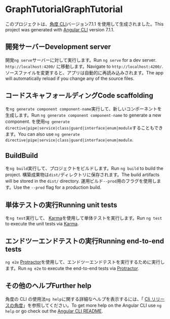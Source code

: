 # <a name="graphtutorial"></a><span data-ttu-id="26f70-101">GraphTutorial</span><span class="sxs-lookup"><span data-stu-id="26f70-101">GraphTutorial</span></span>

<span data-ttu-id="26f70-102">このプロジェクトは、[角度 CLI](https://github.com/angular/angular-cli)バージョン7.1.1 を使用して生成されました。</span><span class="sxs-lookup"><span data-stu-id="26f70-102">This project was generated with [Angular CLI](https://github.com/angular/angular-cli) version 7.1.1.</span></span>

## <a name="development-server"></a><span data-ttu-id="26f70-103">開発サーバー</span><span class="sxs-lookup"><span data-stu-id="26f70-103">Development server</span></span>

<span data-ttu-id="26f70-104">開発`ng serve`サーバーに対して実行します。</span><span class="sxs-lookup"><span data-stu-id="26f70-104">Run `ng serve` for a dev server.</span></span> <span data-ttu-id="26f70-105">`http://localhost:4200/` に移動します。</span><span class="sxs-lookup"><span data-stu-id="26f70-105">Navigate to `http://localhost:4200/`.</span></span> <span data-ttu-id="26f70-106">ソースファイルを変更すると、アプリは自動的に再読み込みされます。</span><span class="sxs-lookup"><span data-stu-id="26f70-106">The app will automatically reload if you change any of the source files.</span></span>

## <a name="code-scaffolding"></a><span data-ttu-id="26f70-107">コードスキャフォールディング</span><span class="sxs-lookup"><span data-stu-id="26f70-107">Code scaffolding</span></span>

<span data-ttu-id="26f70-108">を`ng generate component component-name`実行して、新しいコンポーネントを生成します。</span><span class="sxs-lookup"><span data-stu-id="26f70-108">Run `ng generate component component-name` to generate a new component.</span></span> <span data-ttu-id="26f70-109">を使用`ng generate directive|pipe|service|class|guard|interface|enum|module`することもできます。</span><span class="sxs-lookup"><span data-stu-id="26f70-109">You can also use `ng generate directive|pipe|service|class|guard|interface|enum|module`.</span></span>

## <a name="build"></a><span data-ttu-id="26f70-110">Build</span><span class="sxs-lookup"><span data-stu-id="26f70-110">Build</span></span>

<span data-ttu-id="26f70-111">を`ng build`実行して、プロジェクトをビルドします。</span><span class="sxs-lookup"><span data-stu-id="26f70-111">Run `ng build` to build the project.</span></span> <span data-ttu-id="26f70-112">構築成果物は`dist/`ディレクトリに保存されます。</span><span class="sxs-lookup"><span data-stu-id="26f70-112">The build artifacts will be stored in the `dist/` directory.</span></span> <span data-ttu-id="26f70-113">運用ビルド`--prod`用のフラグを使用します。</span><span class="sxs-lookup"><span data-stu-id="26f70-113">Use the `--prod` flag for a production build.</span></span>

## <a name="running-unit-tests"></a><span data-ttu-id="26f70-114">単体テストの実行</span><span class="sxs-lookup"><span data-stu-id="26f70-114">Running unit tests</span></span>

<span data-ttu-id="26f70-115">を`ng test`実行して、 [Karma](https://karma-runner.github.io)を使用して単体テストを実行します。</span><span class="sxs-lookup"><span data-stu-id="26f70-115">Run `ng test` to execute the unit tests via [Karma](https://karma-runner.github.io).</span></span>

## <a name="running-end-to-end-tests"></a><span data-ttu-id="26f70-116">エンドツーエンドテストの実行</span><span class="sxs-lookup"><span data-stu-id="26f70-116">Running end-to-end tests</span></span>

<span data-ttu-id="26f70-117">`ng e2e` [Protractor](http://www.protractortest.org/)を使用して、エンドツーエンドテストを実行するために実行します。</span><span class="sxs-lookup"><span data-stu-id="26f70-117">Run `ng e2e` to execute the end-to-end tests via [Protractor](http://www.protractortest.org/).</span></span>

## <a name="further-help"></a><span data-ttu-id="26f70-118">その他のヘルプ</span><span class="sxs-lookup"><span data-stu-id="26f70-118">Further help</span></span>

<span data-ttu-id="26f70-119">角度の CLI の使用法`ng help`に関する詳細なヘルプを表示するには、「 [Cli リリースの角度](https://github.com/angular/angular-cli/blob/master/README.md)」を参照してください。</span><span class="sxs-lookup"><span data-stu-id="26f70-119">To get more help on the Angular CLI use `ng help` or go check out the [Angular CLI README](https://github.com/angular/angular-cli/blob/master/README.md).</span></span>
